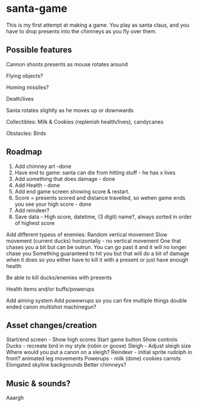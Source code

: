 # santa-game

This is my first attempt at making a game. You play as santa claus, and you have to drop presents into the chimneys as you fly over them.

## Possible features

Cannon shoots presents as mouse rotates around

Flying objects?

Homing missiles?

Death/lives

Santa rotates slightly as he moves up or downwards

Collectibles: Milk & Cookies (replenish health/lives), candycanes

Obstacles: Birds


## Roadmap

1. Add chimney art -done
2. Have end to game: santa can die from hitting stuff - he has x lives
3. Add something that does damage - done
4. Add Health - done
5. Add end game screen showing score & restart. 
6. Score = presents scored and distance travelled, so wehen game ends you see your high score - done
7. Add reindeer?
8. Save data - High score, datetime, (3 digit) name?, always sorted in order of highest score 

Add different typess of enemies:
    Random vertical movement
    Slow movement (current ducks) horizontally - no vertical movement
    One that chases you a bit but can be outrun. You can go past it and it will no longer chase you
    Something guaranteed to hit you but that will do a bit of damage when it does so you either have to kill it with a present or just have enough health
    
Be able to kill ducks/enemies with presents

Health items and/or buffs/powerups

Add aiming system
    Add powewrups so you can fire multiple things
        double ended canon
        multishot
        machinegun?

## Asset changes/creation

Start/end screen - 
    Show high scores
    Start game button
    Show controls
Ducks - recreate bird in my style (robin or goose)
Sleigh -    Adjust sleigh size
            Where would you put a canon on a sleigh?
Reindeer -  initial sprite
            rudolph in front?
            animated leg movements
Powerups -  milk (done)
            cookies
            carrots
Elongated skyline backgrounds
Better chimneys?

## Music & sounds?

Aaargh
